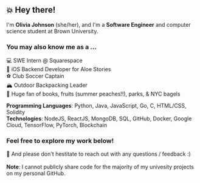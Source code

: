 ## 💥 Hey there!

I'm **Olivia Johnson** (she/her), and I'm a **Software Engineer** and computer science student at Brown University.

### You may also know me as a ...
💻 SWE Intern @ Squarespace <br/>
📲 iOS Backend Developer for Aloe Stories <br/>
⚽ Club Soccer Captain <br/>
🏔 Outdoor Backpacking Leader <br/>
🥰 Huge fan of books, fruits (summer peaches!!), parks, & NYC bagels <br/>

**Programming Languages**: Python, Java, JavaScript, Go, C, HTML/CSS, Solidity <br/>
**Technologies**: NodeJS, ReactJS, MongoDB, SQL, GitHub, Docker, Google Cloud, TensorFlow, PyTorch, Blockchain

### Feel free to explore my work below!
🔭 And please don't hestitate to reach out with any questions / feedback :) <br/><br/>
**Note**: I cannot publicly share code for the majority of my univesity projects on my personal GitHub. 

<!--
**ojohnso3/ojohnso3** is a ✨ _special_ ✨ repository because its `README.md` (this file) appears on your GitHub profile.

Here are some ideas to get you started:

- 🔭 I’m currently working on ...
- 🌱 I’m currently learning ...
- 👯 I’m looking to collaborate on ...
- 🤔 I’m looking for help with ...
- 💬 Ask me about ...
- 📫 How to reach me: ...
- 😄 Pronouns: ...
- ⚡ Fun fact: ...

-->
